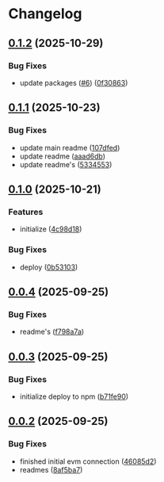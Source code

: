 # Changelog

## [0.1.2](https://github.com/TuwaIO/orbit/compare/orbit-core-v0.1.1...orbit-core-v0.1.2) (2025-10-29)


### Bug Fixes

* update packages ([#6](https://github.com/TuwaIO/orbit/issues/6)) ([0f30863](https://github.com/TuwaIO/orbit/commit/0f30863b1d90d931180fe1bea04132c980df3a2f))

## [0.1.1](https://github.com/TuwaIO/orbit/compare/orbit-core-v0.1.0...orbit-core-v0.1.1) (2025-10-23)


### Bug Fixes

* update main readme ([107dfed](https://github.com/TuwaIO/orbit/commit/107dfed95532a313235ff8d368c14e1f23dbcd63))
* update readme ([aaad6db](https://github.com/TuwaIO/orbit/commit/aaad6dba9ca155bdc6521e22b29ff003d5c8cf1f))
* update readme's ([5334553](https://github.com/TuwaIO/orbit/commit/5334553164f38f4faaad086bce1d80a6d1ae5add))

## [0.1.0](https://github.com/TuwaIO/orbit/compare/orbit-core-v0.0.4...orbit-core-v0.1.0) (2025-10-21)


### Features

* initialize ([4c98d18](https://github.com/TuwaIO/orbit/commit/4c98d18e74e3b6494c65a06d0224403600792e2b))


### Bug Fixes

* deploy ([0b53103](https://github.com/TuwaIO/orbit/commit/0b53103638e074f353d151f20c94c51d1dbc9b60))

## [0.0.4](https://github.com/TuwaIO/satellite-connect/compare/orbit-core-v0.0.3...orbit-core-v0.0.4) (2025-09-25)


### Bug Fixes

* readme's ([f798a7a](https://github.com/TuwaIO/satellite-connect/commit/f798a7a8b6779f0c912b215cee3e56c2f0f623d8))

## [0.0.3](https://github.com/TuwaIO/satellite-connect/compare/orbit-core-v0.0.2...orbit-core-v0.0.3) (2025-09-25)


### Bug Fixes

* initialize deploy to npm ([b71fe90](https://github.com/TuwaIO/satellite-connect/commit/b71fe901d1eadfc065689d6c1054535fdffc7308))

## [0.0.2](https://github.com/TuwaIO/satellite-connect/compare/orbit-core-v0.0.1...orbit-core-v0.0.2) (2025-09-25)


### Bug Fixes

* finished initial evm connection ([46085d2](https://github.com/TuwaIO/satellite-connect/commit/46085d28e0b4ff146f6da7e03a614830032927cd))
* readmes ([8af5ba7](https://github.com/TuwaIO/satellite-connect/commit/8af5ba76f248b2d5386322999904d21ced4220f4))
